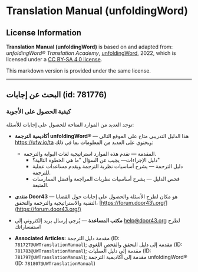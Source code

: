 # Translation Manual (unfoldingWord)

## License Information

**Translation Manual (unfoldingWord)** is based on and adapted from: _unfoldingWord® Translation Academy_, [unfoldingWord](https://unfoldingword.org/utw), 2022, which is licensed under a [CC BY-SA 4.0 license](https://creativecommons.org/licenses/by-sa/4.0/legalcode.en).

This markdown version is provided under the same license.



--------------------------------

## البحث عن إجابات (id: 781776)

### كيفية الحصول على الأجوبة

توجد العديد من الموارد المتاحة للحصول على إجابات للأسئلة:

* **أكاديمية الترجمة unfoldingWord®** — هذا الدليل التدريبي متاح على الموقع التالي <https://ufw.io/ta> ويحتوي على العديد من المعلومات بما في ذلك:

    + المقدمة — تقدم هذه الموارد استراتيجية لغات البوابة والترجمة.
        + دليل الإجراءات— يجيب عن السؤال "ما هي الخطوة التالية؟"
        + دليل الترجمة — يشرح أساسيات نظرية الترجمة ويقدم مساعدات عملية للترجمة.
        + فحص الدليل — يشرح أساسيات نظريات المراجعة وأفضل الممارسات المتبعة.
* **منتدى Door43** — هو مكان لطرح الأسئلة والحصول على إجابات حول القضايا التقنية والاستراتيجية والترجمة والتحقق، [https://forum.door43\.org/](https://forum.door43.org/)
* **مكتب المساعدة** — يُرجى إرسال بريد إلكتروني إلى [help@door43\.org](mailto:help@door43.org) لطرح استفساراتك

* **Associated Articles:** مقدمة دليل الترجمة (ID: `781727@UWTranslationManual`); مقدمة إلى دليل التحقق والفحص اللغوي (ID: `781783@UWTranslationManual`); مقدمة إلى دليل العمليات (ID: `781797@UWTranslationManual`); مقدمة إلى أكاديمية الترجمة unfoldingWord® (ID: `781807@UWTranslationManual`)

